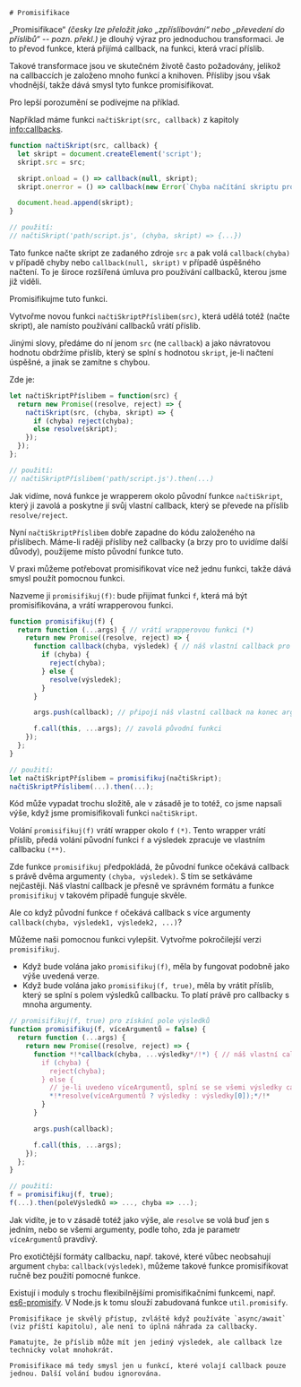     # Promisifikace

„Promisifikace“ *(česky lze přeložit jako „zpříslibování“ nebo „převedení do příslibů“ -- pozn. překl.)* je dlouhý výraz pro jednoduchou transformaci. Je to převod funkce, která přijímá callback, na funkci, která vrací příslib.

Takové transformace jsou ve skutečném životě často požadovány, jelikož na callbaccích je založeno mnoho funkcí a knihoven. Přísliby jsou však vhodnější, takže dává smysl tyto funkce promisifikovat.

Pro lepší porozumění se podívejme na příklad.

Například máme funkci `načtiSkript(src, callback)` z kapitoly <info:callbacks>.

```js run
function načtiSkript(src, callback) {
  let skript = document.createElement('script');
  skript.src = src;

  skript.onload = () => callback(null, skript);
  skript.onerror = () => callback(new Error(`Chyba načítání skriptu pro ${src}`));

  document.head.append(skript);
}

// použití:
// načtiSkript('path/script.js', (chyba, skript) => {...})
```

Tato funkce načte skript ze zadaného zdroje `src` a pak volá `callback(chyba)` v případě chyby nebo `callback(null, skript)` v případě úspěšného načtení. To je široce rozšířená úmluva pro používání callbacků, kterou jsme již viděli.

Promisifikujme tuto funkci.

Vytvořme novou funkci `načtiSkriptPříslibem(src)`, která udělá totéž (načte skript), ale namísto používání callbacků vrátí příslib.

Jinými slovy, předáme do ní jenom `src` (ne `callback`) a jako návratovou hodnotu obdržíme příslib, který se splní s hodnotou `skript`, je-li načtení úspěšné, a jinak se zamítne s chybou.

Zde je:
```js
let načtiSkriptPříslibem = function(src) {
  return new Promise((resolve, reject) => {
    načtiSkript(src, (chyba, skript) => {
      if (chyba) reject(chyba);
      else resolve(skript);
    });
  });
};

// použití:
// načtiSkriptPříslibem('path/script.js').then(...)
```

Jak vidíme, nová funkce je wrapperem okolo původní funkce `načtiSkript`, který ji zavolá a poskytne jí svůj vlastní callback, který se převede na příslib `resolve/reject`.

Nyní `načtiSkriptPříslibem` dobře zapadne do kódu založeného na příslibech. Máme-li raději přísliby než callbacky (a brzy pro to uvidíme další důvody), použijeme místo původní funkce tuto.

V praxi můžeme potřebovat promisifikovat více než jednu funkci, takže dává smysl použít pomocnou funkci.

Nazveme ji `promisifikuj(f)`: bude přijímat funkci `f`, která má být promisifikována, a vrátí wrapperovou funkci.

```js
function promisifikuj(f) {
  return function (...args) { // vrátí wrapperovou funkci (*)
    return new Promise((resolve, reject) => {
      function callback(chyba, výsledek) { // náš vlastní callback pro f (**)
        if (chyba) {
          reject(chyba);
        } else {
          resolve(výsledek);
        }
      }

      args.push(callback); // připojí náš vlastní callback na konec argumentů funkce f

      f.call(this, ...args); // zavolá původní funkci
    });
  };
}

// použití:
let načtiSkriptPříslibem = promisifikuj(načtiSkript);
načtiSkriptPříslibem(...).then(...);
```

Kód může vypadat trochu složitě, ale v zásadě je to totéž, co jsme napsali výše, když jsme promisifikovali funkci `načtiSkript`.

Volání `promisifikuj(f)` vrátí wrapper okolo `f` `(*)`. Tento wrapper vrátí příslib, předá volání původní funkci `f` a výsledek zpracuje ve vlastním callbacku `(**)`.

Zde funkce `promisifikuj` předpokládá, že původní funkce očekává callback s právě dvěma argumenty `(chyba, výsledek)`. S tím se setkáváme nejčastěji. Náš vlastní callback je přesně ve správném formátu a funkce `promisifikuj` v takovém případě funguje skvěle.

Ale co když původní funkce `f` očekává callback s více argumenty `callback(chyba, výsledek1, výsledek2, ...)`?

Můžeme naši pomocnou funkci vylepšit. Vytvořme pokročilejší verzi `promisifikuj`.

- Když bude volána jako `promisifikuj(f)`, měla by fungovat podobně jako výše uvedená verze.
- Když bude volána jako `promisifikuj(f, true)`, měla by vrátit příslib, který se splní s polem výsledků callbacku. To platí právě pro callbacky s mnoha argumenty.

```js
// promisifikuj(f, true) pro získání pole výsledků
function promisifikuj(f, víceArgumentů = false) {
  return function (...args) {
    return new Promise((resolve, reject) => {
      function *!*callback(chyba, ...výsledky*/!*) { // náš vlastní callback pro f
        if (chyba) {
          reject(chyba);
        } else {
          // je-li uvedeno víceArgumentů, splní se se všemi výsledky callbacku
          *!*resolve(víceArgumentů ? výsledky : výsledky[0]);*/!*
        }
      }

      args.push(callback);

      f.call(this, ...args);
    });
  };
}

// použití:
f = promisifikuj(f, true);
f(...).then(poleVýsledků => ..., chyba => ...);
```

Jak vidíte, je to v zásadě totéž jako výše, ale `resolve` se volá buď jen s jedním, nebo se všemi argumenty, podle toho, zda je parametr `víceArgumentů` pravdivý.

Pro exotičtější formáty callbacku, např. takové, které vůbec neobsahují argument `chyba`: `callback(výsledek)`, můžeme takové funkce promisifikovat ručně bez použití pomocné funkce.

Existují i moduly s trochu flexibilnějšími promisifikačními funkcemi, např. [es6-promisify](https://github.com/digitaldesignlabs/es6-promisify). V Node.js k tomu slouží zabudovaná funkce `util.promisify`.

```smart
Promisifikace je skvělý přístup, zvláště když používáte `async/await` (viz příští kapitolu), ale není to úplná náhrada za callbacky.

Pamatujte, že příslib může mít jen jediný výsledek, ale callback lze technicky volat mnohokrát.

Promisifikace má tedy smysl jen u funkcí, které volají callback pouze jednou. Další volání budou ignorována.
```
